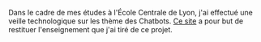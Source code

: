 Dans le cadre de mes études à l'École Centrale de Lyon, j'ai effectué une veille technologique sur les thème des Chatbots. [Ce site](https://adurivault.github.io/hyde/) a pour but de restituer l'enseignement que j'ai tiré de ce projet.
